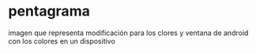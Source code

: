 # pentagrama
imagen que representa modificación para los clores y ventana de android con los colores en un dispositivo
